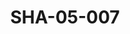 ---
pid: SHA-05-007
title: SHA-05-007
language: ar
collection: شرحبيل احمد
original_label: 
rights: شرحبيل احمد
location_of_original: شرحبيل احمد
photographer_or_studio: 
scanned_from: photograph 7.3 by 10.4
_date: 1963-1964
location: بورتسودان
description: محمد اسماعيل كامل حسين احمد داوؤد مهدي علي ابراهيم
additional_notes: 
permission_display: 'yes'
on_server: 'no'
on_website: 'no'
permalink: /archive/ar/sha-05-007.html
layout: photo-page
---